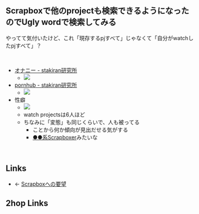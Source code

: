 ## Scrapboxで他のprojectも検索できるようになったのでUgly wordで検索してみる
やってて気付いたけど、これ「現存するpjすべて」じゃなくて「自分がwatchしたpjすべて」？

<br>

- [オナニー - stakiran研究所](https://scrapbox.io/sta/search/page?q=%E3%82%AA%E3%83%8A%E3%83%8B%E3%83%BC)
    - <a href="https://gyazo.com/7fb8a29b6ade4262138b7c9decb789ee" target="_blank" rel="noopener noreferrer">![](https://gyazo.com/7fb8a29b6ade4262138b7c9decb789ee/raw)</a>
- [pornhub - stakiran研究所](https://scrapbox.io/sta/search/page?q=pornhub)
    - <a href="https://gyazo.com/bc2c64e4da3bf6dc390834401faaa6af" target="_blank" rel="noopener noreferrer">![](https://gyazo.com/bc2c64e4da3bf6dc390834401faaa6af/raw)</a>
- 性癖
    - <a href="https://gyazo.com/13fa01aa49d6cf8df7fa395c218c3175" target="_blank" rel="noopener noreferrer">![](https://gyazo.com/13fa01aa49d6cf8df7fa395c218c3175/raw)</a>
    - watch projectsは6人ほど
    - ちなみに「変態」も同じくらいで、人も被ってる
        - ことから何か傾向が見出だせる気がする
        - [●●系Scrapboxer](●●系Scrapboxer.md)みたいな

<br>

## Links
- ← [Scrapboxへの要望](Scrapboxへの要望.md)

## 2hop Links
